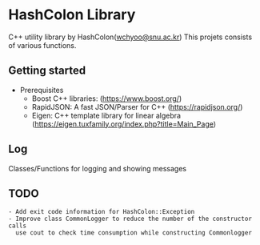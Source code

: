# HashColon Library
C++ utility library by HashColon(wchyoo@snu.ac.kr)
This projets consists of various functions.

## Getting started 
* Prerequisites
    - Boost C++ libraries: 
      (https://www.boost.org/)
    - RapidJSON: A fast JSON/Parser for C++
      (https://rapidjson.org/)  
    - Eigen: C++ template library for linear algebra
      (https://eigen.tuxfamily.org/index.php?title=Main_Page)

## Log
Classes/Functions for logging and showing messages

## TODO
    - Add exit code information for HashColon::Exception
    - Improve class CommonLogger to reduce the number of the constructor calls
      use cout to check time consumption while constructing Commonlogger
